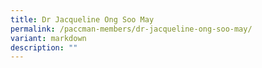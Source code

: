 ```yaml
---
title: Dr Jacqueline Ong Soo May
permalink: /paccman-members/dr-jacqueline-ong-soo-may/
variant: markdown
description: ""
---
```

